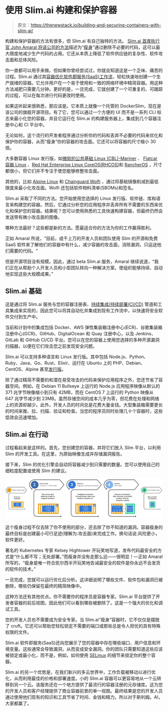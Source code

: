 # 使用 Slim.ai 构建和保护容器

> 原文：<https://thenewstack.io/building-and-securing-containers-with-slim-ai/>

构建和保护容器的方法有很多，但 Slim.ai 有自己独特的方法。 [Slim.ai 首席执行官 John Amaral 将该公司的方法](https://www.slim.ai/blog/the-4-s-s-of-software-supply-chain-security/)描述为“[瘦身](https://www.slim.ai/docs/slimming.html)”通过删除不必要的代码，这可以最大限度地减少生产代码的占用。它还从本质上降低了软件供应链的复杂性、软件攻击面和总体风险。

你一直都可以用手来做。但如果你曾经尝试过，你就会知道这是一个乏味、痛苦的过程。Slim.ai 通过其[容器优化软件即服务(SaaS)工作流](https://www.slim.ai/docs/container-optimization/)，轻松快速地创建一个生产就绪的容器。它允许用户在一个易于使用和一致的网络环境中精简容器。用这种方法减肥只需要几分钟。更好的是，一旦完成，它就创建了一个可重复的、可跟踪的过程，可以在每次进行代码更改时使用。

如果这听起来很熟悉，那应该是。它本质上就像一个托管的 DockerSlim，现在是该公司的旗舰开源项目。有了它，您可以通过一个方便的 UI 而不是一系列 CLI 标志来最小化您的容器，并且它运行在 Slim.ai 的构建服务器上，集成到几个容器注册中心和 CI 平台中。

无论如何，这个流行的开发者程序通过分析你的代码和丢弃不必要的代码来优化和保护你的容器，从而“瘦身”你的容器的攻击面。它还可以将容器的尺寸缩小 30 倍。

大多数容器 Linux 发行版，如[微软的公共基础 Linux (CBL)-Mariner](https://github.com/microsoft/CBL-Mariner) 、 [Flatcar 容器 Linux](https://flatcar-linux.org/) 、[Red Hat Enterprise Linux CoreOS(RHCOS)](https://docs.openshift.com/container-platform/4.8/architecture/architecture-rhcos.html)和 [RancherOS](https://rancher.com/docs/os/v1.x/en/) ，尺寸都很小，但它们并不专注于使您能够修整攻击面。

其他的，比如 [Alpine Linux](https://www.alpinelinux.org/) 和 [Chainguard Wolfi](https://www.chainguard.dev/unchained/introducing-wolfi-the-first-linux-un-distro) ，通过将基础镜像削减到最低限度来最小化攻击面。Wolfi 还包括软件物料清单(SBOMs)和签名。

Slim.ai 采取了不同的方法。您开始使用您选择的 Linux 发行版、软件链、库和语言来构建您的容器。然后，它通过分析您的应用程序并丢弃所有不需要的东西来优化和保护您的容器。结果呢？您可以使用熟悉的工具快速构建容器，但最终仍然会发送带有微小攻击面的图像。

哪种方法最好？这些都是新的方法。愿最适合你的方法为你的工作赢得胜利。

正如 Amaral 所说，“目前，成千上万的开发人员和团队使用 Slim 的开源和免费 SaaS 软件来了解他们的容器中有什么，减少容器的攻击面，消除漏洞，只运送他们需要的代码。"

但是开源项目没有规模。因此，通过 beta Slim.ai 服务，Amaral 继续说道，“我们正在从帮助个人开发人员和小型团队转向一种解决方案，使组织能够持续、自动地实现这些大规模成果。”

## Slim.ai 基础

这是通过将 Slim.ai 服务与您的容器注册表、[持续集成/持续部署(CI/CD)](https://practical-tech.com/2018/07/10/continuous-integration-and-delivery-tool-basics/) 管道和工具集成来实现的，因此您可以将其自动化并集成到现有工作流中，以快速将安全软件交付到生产中。

当前和计划中的集成包括 Docker、AWS 弹性集装箱注册中心(ECR)、谷歌集装箱注册中心(GCR)、GitHub、DigitalOcean 和 Quay 注册中心，以及 Jenkins、GitLab 和 GitHub CI/CD 平台。您可以在您的容器上使用您选择的多种开源漏洞扫描器，以便在它们攻击您之前发现安全问题。

Slim.ai 可以支持多种语言和 Linux 发行版。其中包括 Node.js、Python、Ruby、Java、Go、Rust、Elixir、运行在 Ubuntu 上的 PHP、Debian、CentOS、Alpine 甚至[发行版](https://github.com/GoogleContainerTools/distroless)。

除了通过精简不需要的和潜在易受攻击的代码来保护应用程序之外，您还节省了容器空间。例如，在 Debian 11 Bullseye 上运行的 Node.js 应用程序映像从默认的 371 兆字节映像缩小到只有 42MB，而在 CentOS 7 上运行的 Python 映像从 647 兆字节减少到 23MB。虽然存储空间的成本几乎为零，但花费在处理和网络上的资源却越少。此外，开发人员的时间总是花费大量金钱。大型集装箱需要更长的时间来推、拉、扫描、验证和检查。当您的程序员同时处理几十个容器时，这些低效会迅速增加。

## Slim.ai 在行动

过程看起来是这样的。首先，您创建您的容器，并将它们放入 Slim 平台，以利用 Slim 的开发工具。在这里，为原始映像生成并存储漏洞报告。

接下来，Slim 的优化引擎会自动将容器减少到只需要的数量。您可以使用自己的细粒度配置或使用 Slim 的建议。

![](img/9495c136aff6b144744fb9814ffad2df.png)

这个瘦身过程不仅去除了你不使用的部分，还去除了你不知道的漏洞。容器瘦身的最终目标是创建最小可行足迹(理解为:攻击面)来完成工作。换句话说:风险更小，软件更好。

著名的 Kubernetes 专家 Kelsey Hightower 开玩笑地写道，发布代码最安全的方式是“什么都不写；无处部署。”而瘦身并没有走那么远——很明显！—正如 Amaral 所写的，“瘦身是唯一符合凯尔西半开玩笑地告诫最安全的软件是你永远不会发货的软件的技术。”

一旦完成，您就可以运行优化后分析。这详细说明了哪些文件、软件包和漏洞已被删除，哪些仍保留在最终的精简映像中。

这种方法还有其他优点。你不需要你的程序员是容器专家。Slim.ai 平台提供了开发者容器的前后视图，因此他们可以看到哪些被删除了。这是一个强大的优化和调试工具。

您的开发人员也不需要成为安全专家。当 Slim.ai“瘦身”容器时，它不仅仅是摆脱了 cruft。它还可以帮助您轻松锁定不需要的端口或那些总是令人担忧的具有特殊权限的文件。

Slim.ai 软件即服务(SaaS)还向您展示了您的容器中存在哪些端口、用户信息和环境变量。这些通常会导致漏洞，从而变成安全漏洞。你的团队只需要知道这些应该被锁定或最小化，而不是，例如，如何使用 [SELinux](https://www.redhat.com/en/topics/linux/what-is-selinux) 的细节来锁定你的整个容器。

Slim.ai 的另一个优势是，在我们新兴的多云世界中，工作负载被移动以进行优化，从而利用最佳的价格和部署速度。小的 Slim.ai 容器可以更容易地从一个云转移到另一个云。该服务还在一个地方提供了最流行的容器注册的元存储库。这为您的开发人员和客户经理提供了商业容器前景的单一视图。最终结果是您的开发人员通过使用他们现有的知识和工具节省了时间、金钱和精力。所以对于斯利姆。AI，大家都赢了。

<svg xmlns:xlink="http://www.w3.org/1999/xlink" viewBox="0 0 68 31" version="1.1"><title>Group</title> <desc>Created with Sketch.</desc></svg>